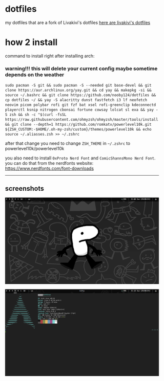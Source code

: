 # dotfiles
my dotfiles that are a fork of Livakivi's dotfiles
[here are livakivi's dotfiles](https://github.com/Livakivi/config-files/)  

# how 2 install

command to install right after installing arch:
### warning!!! this will delete your current config maybe sometime depends on the weather
```
sudo pacman -S git && sudo pacman -S --needed git base-devel && git clone https://aur.archlinux.org/yay.git && cd yay && makepkg -si && source ~/.bashrc && git clone https://github.com/nooby124/dotfiles && cp dotfiles ~/ && yay -S alacritty dunst fastfetch i3 lf neofetch neovim picom polybar rofi git fzf bat xsel rofi-greenclip kdeconnectd playerctl ksnip nitrogen cbonsai fortune cowsay lolcat sl exa && yay -S zsh && sh -c "$(curl -fsSL https://raw.githubusercontent.com/ohmyzsh/ohmyzsh/master/tools/install.sh)" && git clone --depth=1 https://github.com/romkatv/powerlevel10k.git ${ZSH_CUSTOM:-$HOME/.oh-my-zsh/custom}/themes/powerlevel10k && echo source ~/.aliasses.zsh >> ~/.zshrc
```  

after that change you need to change `ZSH_THEME` in `~/.zshrc` to powerlevel10k/powerlevel10k  


you also need to install `0xProto Nerd Font` and `ComicShannsMono Nerd Font`. you can do that from the nerdfonts website: https://www.nerdfonts.com/font-downloads  
____
## screenshots
![screenshotofdesktop](screenshotofdesktop.png)  

![screenshotwithneofetch](withneofetch.png)
